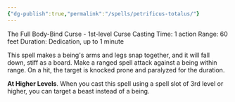 ```yaml
---
{"dg-publish":true,"permalink":"/spells/petrificus-totalus/"}
---
```


The Full Body-Bind Curse - 1st-level Curse 
Casting Time: 1 action 
Range: 60 feet 
Duration: Dedication, up to 1 minute 

This spell makes a being's arms and legs snap together, and it will fall down, stiff as a board. Make a ranged spell attack against a being within range. On a hit, the target is knocked prone and paralyzed for the duration. 

**At Higher Levels**. When you cast this spell using a spell slot of 3rd level or higher, you can target a beast instead of a being.